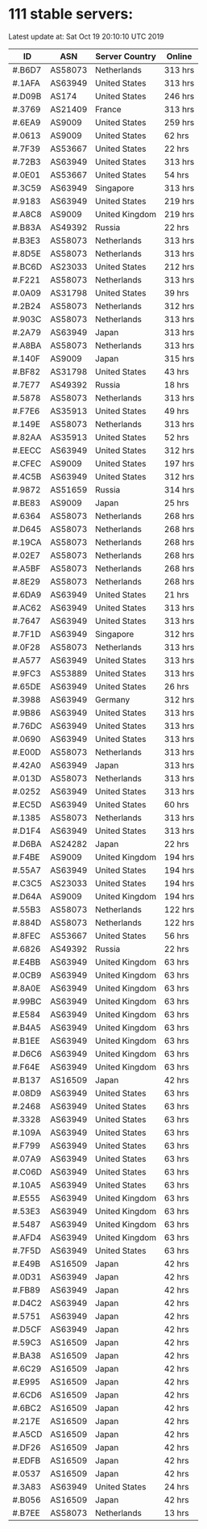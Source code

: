 # 111 stable servers:

Latest update at: Sat Oct 19 20:10:10 UTC 2019

| ID | ASN | Server Country | Online |
| -- | --- | -------------- | ------ |
| #.B6D7 | AS58073 | Netherlands | 313 hrs |
| #.1AFA | AS63949 | United States | 313 hrs |
| #.D09B | AS174 | United States | 246 hrs |
| #.3769 | AS21409 | France | 313 hrs |
| #.6EA9 | AS9009 | United States | 259 hrs |
| #.0613 | AS9009 | United States | 62 hrs |
| #.7F39 | AS53667 | United States | 22 hrs |
| #.72B3 | AS63949 | United States | 313 hrs |
| #.0E01 | AS53667 | United States | 54 hrs |
| #.3C59 | AS63949 | Singapore | 313 hrs |
| #.9183 | AS63949 | United States | 219 hrs |
| #.A8C8 | AS9009 | United Kingdom | 219 hrs |
| #.B83A | AS49392 | Russia | 22 hrs |
| #.B3E3 | AS58073 | Netherlands | 313 hrs |
| #.8D5E | AS58073 | Netherlands | 313 hrs |
| #.BC6D | AS23033 | United States | 212 hrs |
| #.F221 | AS58073 | Netherlands | 313 hrs |
| #.0A09 | AS31798 | United States | 39 hrs |
| #.2B24 | AS58073 | Netherlands | 312 hrs |
| #.903C | AS58073 | Netherlands | 313 hrs |
| #.2A79 | AS63949 | Japan | 313 hrs |
| #.A8BA | AS58073 | Netherlands | 313 hrs |
| #.140F | AS9009 | Japan | 315 hrs |
| #.BF82 | AS31798 | United States | 43 hrs |
| #.7E77 | AS49392 | Russia | 18 hrs |
| #.5878 | AS58073 | Netherlands | 313 hrs |
| #.F7E6 | AS35913 | United States | 49 hrs |
| #.149E | AS58073 | Netherlands | 313 hrs |
| #.82AA | AS35913 | United States | 52 hrs |
| #.EECC | AS63949 | United States | 312 hrs |
| #.CFEC | AS9009 | United States | 197 hrs |
| #.4C5B | AS63949 | United States | 312 hrs |
| #.9872 | AS51659 | Russia | 314 hrs |
| #.BE83 | AS9009 | Japan | 25 hrs |
| #.6364 | AS58073 | Netherlands | 268 hrs |
| #.D645 | AS58073 | Netherlands | 268 hrs |
| #.19CA | AS58073 | Netherlands | 268 hrs |
| #.02E7 | AS58073 | Netherlands | 268 hrs |
| #.A5BF | AS58073 | Netherlands | 268 hrs |
| #.8E29 | AS58073 | Netherlands | 268 hrs |
| #.6DA9 | AS63949 | United States | 21 hrs |
| #.AC62 | AS63949 | United States | 313 hrs |
| #.7647 | AS63949 | United States | 313 hrs |
| #.7F1D | AS63949 | Singapore | 312 hrs |
| #.0F28 | AS58073 | Netherlands | 313 hrs |
| #.A577 | AS63949 | United States | 313 hrs |
| #.9FC3 | AS53889 | United States | 313 hrs |
| #.65DE | AS63949 | United States | 26 hrs |
| #.3988 | AS63949 | Germany | 312 hrs |
| #.9B86 | AS63949 | United States | 313 hrs |
| #.76DC | AS63949 | United States | 313 hrs |
| #.0690 | AS63949 | United States | 313 hrs |
| #.E00D | AS58073 | Netherlands | 313 hrs |
| #.42A0 | AS63949 | Japan | 313 hrs |
| #.013D | AS58073 | Netherlands | 313 hrs |
| #.0252 | AS63949 | United States | 313 hrs |
| #.EC5D | AS63949 | United States | 60 hrs |
| #.1385 | AS58073 | Netherlands | 313 hrs |
| #.D1F4 | AS63949 | United States | 313 hrs |
| #.D6BA | AS24282 | Japan | 22 hrs |
| #.F4BE | AS9009 | United Kingdom | 194 hrs |
| #.55A7 | AS63949 | United States | 194 hrs |
| #.C3C5 | AS23033 | United States | 194 hrs |
| #.D64A | AS9009 | United Kingdom | 194 hrs |
| #.55B3 | AS58073 | Netherlands | 122 hrs |
| #.884D | AS58073 | Netherlands | 122 hrs |
| #.8FEC | AS53667 | United States | 56 hrs |
| #.6826 | AS49392 | Russia | 22 hrs |
| #.E4BB | AS63949 | United Kingdom | 63 hrs |
| #.0CB9 | AS63949 | United Kingdom | 63 hrs |
| #.8A0E | AS63949 | United Kingdom | 63 hrs |
| #.99BC | AS63949 | United Kingdom | 63 hrs |
| #.E584 | AS63949 | United Kingdom | 63 hrs |
| #.B4A5 | AS63949 | United Kingdom | 63 hrs |
| #.B1EE | AS63949 | United Kingdom | 63 hrs |
| #.D6C6 | AS63949 | United Kingdom | 63 hrs |
| #.F64E | AS63949 | United Kingdom | 63 hrs |
| #.B137 | AS16509 | Japan | 42 hrs |
| #.08D9 | AS63949 | United States | 63 hrs |
| #.2468 | AS63949 | United States | 63 hrs |
| #.3328 | AS63949 | United States | 63 hrs |
| #.109A | AS63949 | United States | 63 hrs |
| #.F799 | AS63949 | United States | 63 hrs |
| #.07A9 | AS63949 | United States | 63 hrs |
| #.C06D | AS63949 | United States | 63 hrs |
| #.10A5 | AS63949 | United States | 63 hrs |
| #.E555 | AS63949 | United Kingdom | 63 hrs |
| #.53E3 | AS63949 | United Kingdom | 63 hrs |
| #.5487 | AS63949 | United Kingdom | 63 hrs |
| #.AFD4 | AS63949 | United Kingdom | 63 hrs |
| #.7F5D | AS63949 | United States | 63 hrs |
| #.E49B | AS16509 | Japan | 42 hrs |
| #.0D31 | AS63949 | Japan | 42 hrs |
| #.FB89 | AS63949 | Japan | 42 hrs |
| #.D4C2 | AS63949 | Japan | 42 hrs |
| #.5751 | AS63949 | Japan | 42 hrs |
| #.D5CF | AS63949 | Japan | 42 hrs |
| #.59C3 | AS16509 | Japan | 42 hrs |
| #.BA38 | AS16509 | Japan | 42 hrs |
| #.6C29 | AS16509 | Japan | 42 hrs |
| #.E995 | AS16509 | Japan | 42 hrs |
| #.6CD6 | AS16509 | Japan | 42 hrs |
| #.6BC2 | AS16509 | Japan | 42 hrs |
| #.217E | AS16509 | Japan | 42 hrs |
| #.A5CD | AS16509 | Japan | 42 hrs |
| #.DF26 | AS16509 | Japan | 42 hrs |
| #.EDFB | AS16509 | Japan | 42 hrs |
| #.0537 | AS16509 | Japan | 42 hrs |
| #.3A83 | AS63949 | United States | 24 hrs |
| #.B056 | AS16509 | Japan | 42 hrs |
| #.B7EE | AS58073 | Netherlands | 13 hrs |

